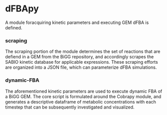 # dFBApy

A module foracquiring kinetic parameters and executing GEM dFBA is defined. 

### scraping
The scraping portion of the module determines the set of reactions that are defiend in a GEM from the BiGG repository, and accordingly scrapes the SABIO kinetic database for applicable expressions. These scraping efforts are organized into a JSON file, which can parameterize dFBA simulations.

### dynamic-FBA
The aforementioned kinetic parameters are used to execute dynamic FBA of a BiGG GEM. The core script is formulated around the Cobrapy module, and generates a descriptive dataframe of metabolic concentrations with each timestep that can be subsequently investigated and visualized. 
